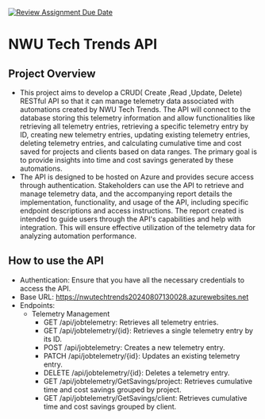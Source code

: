 [![Review Assignment Due Date](https://classroom.github.com/assets/deadline-readme-button-22041afd0340ce965d47ae6ef1cefeee28c7c493a6346c4f15d667ab976d596c.svg)](https://classroom.github.com/a/290U_JNB)

# NWU Tech Trends API

## Project Overview
* This project aims to develop a CRUD( Create ,Read ,Update, Delete) RESTful API so that it can manage telemetry
data associated with automations created by NWU Tech Trends. The API will connect to the database storing this 
telemetry information and allow functionalities like retrieving all telemetry entries, retrieving a specific telemetry
entry by ID, creating new telemetry entries, updating existing telemetry entries, deleting telemetry entries,
and calculating cumulative time and cost saved for projects and clients based on data ranges. The primary goal is to provide insights into time and cost savings generated by these automations.
* The API is designed to be hosted on Azure and provides secure access through authentication. Stakeholders can use the API to retrieve and manage telemetry data, and the accompanying report details the implementation, functionality, and usage of the API, including specific endpoint descriptions and access instructions. The report created is intended to guide users through the API's capabilities and help with integration. This will ensure effective utilization of the telemetry data for analyzing automation performance.

## How to use the API
* Authentication: Ensure that you have all the necessary credentials to access the API.
* Base URL: https://nwutechtrends20240807130028.azurewebsites.net
* Endpoints:
  * Telemetry Management
    - GET /api/jobtelemetry: Retrieves all telemetry entries.
    - GET /api/jobtelemetry/{id}: Retrieves a single telemetry entry by its ID.
    - POST /api/jobtelemetry: Creates a new telemetry entry.
    - PATCH /api/jobtelemetry/{id}: Updates an existing telemetry entry.
    - DELETE /api/jobtelemetry/{id}: Deletes a telemetry entry.
    - GET /api/jobtelemetry/GetSavings/project: Retrieves cumulative time and cost savings grouped by project.
    - GET /api/jobtelemetry/GetSavings/client: Retrieves cumulative time and cost savings grouped by client.


